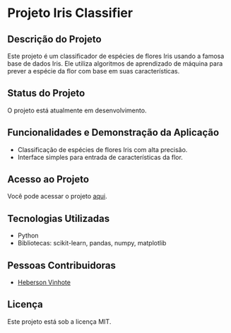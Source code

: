 # Projeto Iris Classifier


## Descrição do Projeto
Este projeto é um classificador de espécies de flores Iris usando a famosa base de dados Iris. Ele utiliza algoritmos de aprendizado de máquina para prever a espécie da flor com base em suas características.

## Status do Projeto
O projeto está atualmente em desenvolvimento.

## Funcionalidades e Demonstração da Aplicação
- Classificação de espécies de flores Iris com alta precisão.
- Interface simples para entrada de características da flor.

## Acesso ao Projeto
Você pode acessar o projeto [aqui](https://github.com/Heberson-Vinhote/dataset_iris_scikit-learn/blob/main/dataset_iris.ipynb).

## Tecnologias Utilizadas
- Python
- Bibliotecas: scikit-learn, pandas, numpy, matplotlib

## Pessoas Contribuidoras
- [Heberson Vinhote](https://github.com/Heberson-Vinhote)

## Licença
Este projeto está sob a licença MIT.
